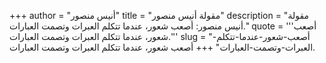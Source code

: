 +++
author = "أنيس منصور"
title = "مقولة أنيس منصور"
description = "مقولة أنيس منصور: أصعب شعور، عندما تتكلم العبرات وتصمت العبارات."
quote = '''أصعب شعور، عندما تتكلم العبرات وتصمت العبارات.'''
slug = "أصعب-شعور-عندما-تتكلم-العبرات-وتصمت-العبارات"
+++
أصعب شعور، عندما تتكلم العبرات وتصمت العبارات.

